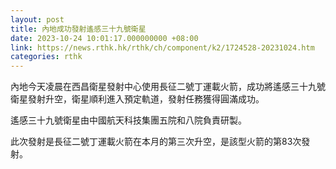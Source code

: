 ```yaml
---
layout: post
title: 內地成功發射遙感三十九號衛星
date: 2023-10-24 10:01:17.000000000 +08:00
link: https://news.rthk.hk/rthk/ch/component/k2/1724528-20231024.htm
categories: rthk
---
```


內地今天凌晨在西昌衛星發射中心使用長征二號丁運載火箭，成功將遙感三十九號衛星發射升空，衛星順利進入預定軌道，發射任務獲得圓滿成功。 

遙感三十九號衛星由中國航天科技集團五院和八院負責研製。 

此次發射是長征二號丁運載火箭在本月的第三次升空，是該型火箭的第83次發射。 
  　

